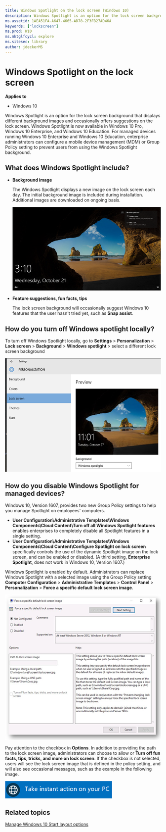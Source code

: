 ```yaml
---
title: Windows Spotlight on the lock screen (Windows 10)
description: Windows Spotlight is an option for the lock screen background that displays different background images on the lock screen.
ms.assetid: 1AEA51FA-A647-4665-AD78-2F3FB27AD46A
keywords: ["lockscreen"]
ms.prod: W10
ms.mktglfcycl: explore
ms.sitesec: library
author: jdeckerMS
---
```


# Windows Spotlight on the lock screen


**Applies to**

-   Windows 10

Windows Spotlight is an option for the lock screen background that displays different background images and occasionally offers suggestions on the lock screen. Windows Spotlight is now available in Windows 10 Pro, Windows 10 Enterprise, and Windows 10 Education. For managed devices running Windows 10 Enterprise and Windows 10 Education, enterprise administrators can configure a mobile device management (MDM) or Group Policy setting to prevent users from using the Windows Spotlight background.

## What does Windows Spotlight include?


-   **Background image**

    The Windows Spotlight displays a new image on the lock screen each day. The initial background image is included during installation. Additional images are downloaded on ongoing basis.

    ![lock screen image](images/lockscreen.png)

-   **Feature suggestions, fun facts, tips**

    The lock screen background will occasionally suggest Windows 10 features that the user hasn't tried yet, such as **Snap assist**.

## How do you turn off Windows spotlight locally?


To turn off Windows Spotlight locally, go to **Settings** &gt; **Personalization** &gt; **Lock screen** &gt; **Background** &gt; **Windows spotlight** &gt; select a different lock screen background

![personalization background](images/spotlight.png)

## How do you disable Windows Spotlight for managed devices?


Windows 10, Version 1607, provides two new Group Policy settings to help you manage Spotlight on employees' computers.

* **User Configuration\Administrative Templates\Windows Components\Cloud Content\Turn off all Windows Spotlight features** enables enterprises to completely disable all Spotlight features in a single setting.
* **User Configuration\Administrative Templates\Windows Components\Cloud Content\Configure Spotlight on lock screen** specifically controls the use of the dynamic Spotlight image on the lock screen, and can be enabled or disabled. (A third setting, **Enterprise Spotlight**, does not work in Windows 10, Version 1607.)

Windows Spotlight is enabled by default. Administrators can replace Windows Spotlight with a selected image using the Group Policy setting **Computer Configuration** &gt; **Administrative Templates** &gt; **Control Panel** &gt; **Personalization** &gt; **Force a specific default lock screen image**.

![lockscreen policy details](images/lockscreenpolicy.png)

Pay attention to the checkbox in **Options**. In addition to providing the path to the lock screen image, administrators can choose to allow or **Turn off fun facts, tips, tricks, and more on lock screen**. If the checkbox is not selected, users will see the lock screen image that is defined in the policy setting, and will also see occasional messages, such as the example in the following image.

![fun facts](images/funfacts.png)

## Related topics


[Manage Windows 10 Start layout options](../manage/windows-10-start-layout-options-and-policies.md)

 

 





